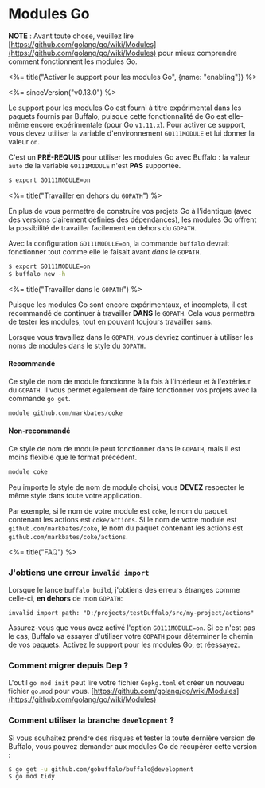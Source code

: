 # Modules Go

**NOTE** : Avant toute chose, veuillez lire [https://github.com/golang/go/wiki/Modules](https://github.com/golang/go/wiki/Modules) pour mieux comprendre comment fonctionnent les modules Go.

<%= title("Activer le support pour les modules Go", {name: "enabling"}) %>

<%= sinceVersion("v0.13.0") %>

Le support pour les modules Go est fourni à titre expérimental dans les paquets fournis par Buffalo, puisque cette fonctionnalité de Go est elle-même encore expérimentale (pour Go `v1.11.x`). Pour activer ce support, vous devez utiliser la variable d'environnement `GO111MODULE` et lui donner la valeur `on`.

C'est un **PRÉ-REQUIS** pour utiliser les modules Go avec Buffalo : la valeur `auto` de la variable `GO111MODULE` n'est **PAS** supportée.

```bash
$ export GO111MODULE=on
```

<%= title("Travailler en dehors du `GOPATH`") %>

En plus de vous permettre de construire vos projets Go à l'identique (avec des versions clairement définies des dépendances), les modules Go offrent la possibilité de travailler facilement en dehors du `GOPATH`.

Avec la configuration `GO111MODULE=on`, la commande `buffalo` devrait fonctionner tout comme elle le faisait avant _dans_ le `GOPATH`.

```bash
$ export GO111MODULE=on
$ buffalo new -h
```

<%= title("Travailler dans le `GOPATH`") %>

Puisque les modules Go sont encore expérimentaux, et incomplets, il est recommandé de continuer à travailler **DANS** le `GOPATH`. Cela vous permettra de tester les modules, tout en pouvant toujours travailler sans.

Lorsque vous travaillez dans le `GOPATH`, vous devriez continuer à utiliser les noms de modules dans le style du `GOPATH`.

#### Recommandé

Ce style de nom de module fonctionne à la fois à l'intérieur et à l'extérieur du `GOPATH`. Il vous permet également de faire fonctionner vos projets avec la commande `go get`.

```go
module github.com/markbates/coke
```

#### Non-recommandé

Ce style de nom de module peut fonctionner dans le `GOPATH`, mais il est moins flexible que le format précédent.

```go
module coke
```

Peu importe le style de nom de module choisi, vous **DEVEZ** respecter le même style dans toute votre application.

Par exemple, si le nom de votre module est `coke`, le nom du paquet contenant les actions est `coke/actions`. Si le nom de votre module est `github.com/markbates/coke`, le nom du paquet contenant les actions est `github.com/markbates/coke/actions`.

<%= title("FAQ") %>

### J'obtiens une erreur `invalid import`

Lorsque le lance `buffalo build`, j'obtiens des erreurs étranges comme celle-ci, **en dehors** de mon `GOPATH`:

```text
invalid import path: "D:/projects/testBuffalo/src/my-project/actions"
```

Assurez-vous que vous avez activé l'option `GO111MODULE=on`. Si ce n'est pas le cas, Buffalo va essayer d'utiliser votre `GOPATH` pour déterminer le chemin de vos paquets. Activez le support pour les modules Go, et réessayez.

### Comment migrer depuis Dep ?

L'outil `go mod init` peut lire votre fichier `Gopkg.toml` et créer un nouveau fichier `go.mod` pour vous. [https://github.com/golang/go/wiki/Modules](https://github.com/golang/go/wiki/Modules)

### Comment utiliser la branche `development` ?

Si vous souhaitez prendre des risques et tester la toute dernière version de Buffalo, vous pouvez demander aux modules Go de récupérer cette version :

```bash
$ go get -u github.com/gobuffalo/buffalo@development
$ go mod tidy
```
